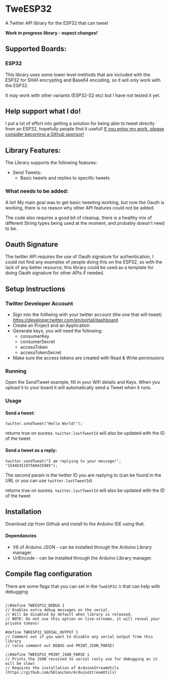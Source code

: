# TweESP32

A Twitter API library for the ESP32 that can tweet

**Work in progress library - expect changes!**

## Supported Boards:

### ESP32

This library uses some lower level methods that are included with the ESP32 for SHA1 encrypting and Base64 encoding, so it will only work with the ESP32.

It may work with other variants (ESP32-S2 etc) but I have not tested it yet.

## Help support what I do!

I put a lot of effort into getting a solution for being able to tweet directly from an ESP32, hopefully people find it useful! [If you enjoy my work, please consider becoming a Github sponsor!](https://github.com/sponsors/witnessmenow/)

## Library Features:

The Library supports the following features:

- Send Tweets:
  - Basic tweets and replies to specific tweets

### What needs to be added:

A lot! My main goal was to get basic tweeting working, but now the Oauth is working, there is no reason why other API features could not be added.

The code also requires a good bit of cleanup, there is a healthy mix of different String types being used at the moment, and probably doesn't need to be.

## Oauth Signature

The twitter API requires the use of Oauth signature for authentication, I could not find any examples of people doing this on the ESP32, so with the lack of any better resource, this library could be used as a template for doing Oauth signature for other APIs if needed.

## Setup Instructions

### Twitter Developer Account

- Sign into the folllwing with your twitter account (the one that will tweet) https://developer.twitter.com/en/portal/dashboard
- Create an Project and an Application
- Generate keys, you will need the following:
  - consumerKey
  - consumerSecret
  - accessToken
  - accessTokenSecret
- Make sure the access tokens are created with Read & Write permissions

### Running

Open the SendTweet example, fill in your Wifi details and Keys. When you upload it to your board it will automatically send a Tweet when it runs.

### Usage

#### Send a tweet:

```
twitter.sendTweet("Hello World!");
```

returns true on sucess. `twitter.lastTweetId` will also be updated with the ID of the tweet

#### Send a tweet as a reply:

```
twitter.sendTweet("I am replying to your message!", "1544835197568425985");
```
The second param is the twitter ID you are replying to (can be found in the URL or you can use `twitter.lastTweetId`)

returns true on sucess. `twitter.lastTweetId` will also be updated with the ID of the tweet

## Installation

Download zip from Github and install to the Arduino IDE using that.

#### Dependancies

- V6 of Arduino JSON - can be installed through the Arduino Library manager.
- UrlEncode - can be installed through the Arduino Library manager.

## Compile flag configuration

There are some flags that you can set in the `TweESP32.h` that can help with debugging

```

//#define TWEESP32_DEBUG 1
// Enables extra debug messages on the serial.
// Will be disabled by default when library is released.
// NOTE: Do not use this option on live-streams, it will reveal your private tokens!

#define TWEESP32_SERIAL_OUTPUT 1
// Comment out if you want to disable any serial output from this library
// (also comment out DEBUG and PRINT_JSON_PARSE)

//#define TWEESP32_PRINT_JSON_PARSE 1
// Prints the JSON received to serial (only use for debugging as it will be slow)
// Requires the installation of ArduinoStreamUtils (https://github.com/bblanchon/ArduinoStreamUtils)

```
